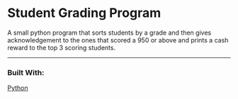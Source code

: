 # Student Grading Program

A small python program that sorts students by a grade and then gives acknowledgement to the ones that scored a 950 or above and prints a cash reward to the top 3 scoring students.

----
### Built With:
[Python](https://github.com/python)